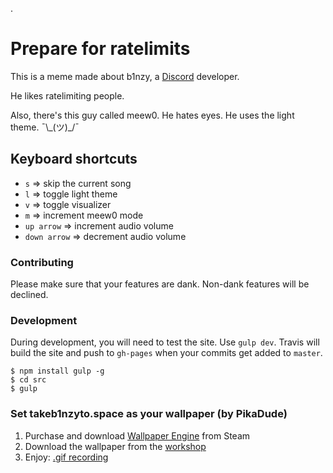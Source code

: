 .
# Prepare for ratelimits
This is a meme made about b1nzy, a [Discord](https://discordapp.com) developer.

He likes ratelimiting people.

Also, there's this guy called meew0. He hates eyes. He uses the light theme. ¯\\\_(ツ)_/¯

## Keyboard shortcuts
- `s` => skip the current song
- `l` => toggle light theme
- `v` => toggle visualizer
- `m` => increment meew0 mode
- `up arrow` => increment audio volume
- `down arrow` => decrement  audio volume

### Contributing
Please make sure that your features are dank. Non-dank features will be declined.

### Development
During development, you will need to test the site. Use `gulp dev`. Travis will build the site and push to `gh-pages` when your commits get added to `master`.

```
$ npm install gulp -g
$ cd src
$ gulp
```

### Set takeb1nzyto.space as your wallpaper (by PikaDude)
1. Purchase and download [Wallpaper Engine](http://store.steampowered.com/app/431960) from Steam
2. Download the wallpaper from the [workshop](http://steamcommunity.com/sharedfiles/filedetails/?id=819157933)
3. Enjoy: [.gif recording](https://owo.whats-th.is/ebb3e1.gif)

